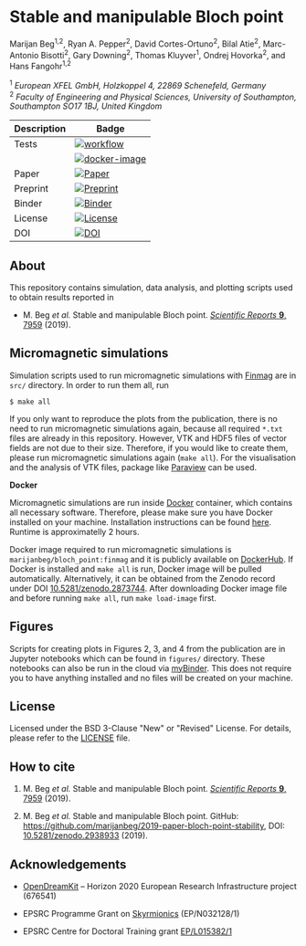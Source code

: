 # Stable and manipulable Bloch point
Marijan Beg<sup>1,2</sup>, Ryan A. Pepper<sup>2</sup>, David Cortes-Ortuno<sup>2</sup>, Bilal Atie<sup>2</sup>, Marc-Antonio Bisotti<sup>2</sup>, Gary Downing<sup>2</sup>, Thomas Kluyver<sup>1</sup>, Ondrej Hovorka<sup>2</sup>, and Hans Fangohr<sup>1,2</sup>

<sup>1</sup> *European XFEL GmbH, Holzkoppel 4, 22869 Schenefeld, Germany*  
<sup>2</sup> *Faculty of Engineering and Physical Sciences, University of Southampton, Southampton SO17 1BJ, United Kingdom*  

| Description | Badge |
| --- | --- |
| Tests | [![workflow](https://github.com/marijanbeg/2019-paper-bloch-point-stability/workflows/workflow/badge.svg)](https://github.com/marijanbeg/2019-paper-bloch-point-stability/actions) |
|       | [![docker-image](https://github.com/marijanbeg/2019-paper-bloch-point-stability/workflows/docker-image/badge.svg)](https://github.com/marijanbeg/2019-paper-bloch-point-stability/actions) |
| Paper | [![Paper](https://img.shields.io/badge/Scientific%20Reports-9%3A7959%20(2019)-blue.svg)](https://www.nature.com/articles/s41598-019-44462-2) |
| Preprint | [![Preprint](https://img.shields.io/badge/arXiv-1808.10772-green.svg)](https://arxiv.org/abs/1808.10772) |
| Binder | [![Binder](https://mybinder.org/badge_logo.svg)](https://mybinder.org/v2/gh/marijanbeg/2019-paper-bloch-point-stability/HEAD?urlpath=lab/tree/figures%2Findex.ipynb) |
| License | [![License](https://img.shields.io/badge/License-BSD%203--Clause-blue.svg)](https://opensource.org/licenses/BSD-3-Clause) |
| DOI | [![DOI](https://zenodo.org/badge/DOI/10.5281/zenodo.2938933.svg)](https://doi.org/10.5281/zenodo.2938933) |

## About

This repository contains simulation, data analysis, and plotting scripts used to obtain results reported in  

- M. Beg *et al.* Stable and manipulable Bloch point. [*Scientific Reports* **9**, 7959](https://www.nature.com/articles/s41598-019-44462-2) (2019).

## Micromagnetic simulations

Simulation scripts used to run micromagnetic simulations with [Finmag](https://github.com/fangohr/finmag) are in `src/` directory. In order to run them all, run

    $ make all

If you only want to reproduce the plots from the publication, there is no need to run micromagnetic simulations again, because all required `*.txt` files are already in this repository. However, VTK and HDF5 files of vector fields are not due to their size. Therefore, if you would like to create them, please run micromagnetic simulations again (`make all`). For the visualisation and the analysis of VTK files, package like [Paraview](https://www.paraview.org/) can be used.

**Docker**

Micromagnetic simulations are run inside [Docker](https://www.docker.com/) container, which contains all necessary software. Therefore, please make sure you have Docker installed on your machine. Installation instructions can be found [here](https://docs.docker.com/install/). Runtime is approximatelly 2 hours.

Docker image required to run micromagnetic simulations is `marijanbeg/bloch_point:finmag` and it is publicly available on [DockerHub](https://cloud.docker.com/repository/docker/marijanbeg/bloch_point). If Docker is installed and `make all` is run, Docker image will be pulled automatically. Alternatively, it can be obtained from the Zenodo record under DOI [10.5281/zenodo.2873744](https://zenodo.org/record/2873744). After downloading Docker image file and before running `make all`, run `make load-image` first.

## Figures

Scripts for creating plots in Figures 2, 3, and 4 from the publication are in Jupyter notebooks which can be found in `figures/` directory. These notebooks can also be run in the cloud via [myBinder](https://mybinder.org/v2/gh/marijanbeg/2019-paper-bloch-point-stability/HEAD?urlpath=lab/tree/figures%2Findex.ipynb). This does not require you to have anything installed and no files will be created on your machine.

## License

Licensed under the BSD 3-Clause "New" or "Revised" License. For details, please refer to the [LICENSE](LICENSE) file.

## How to cite

1. M. Beg *et al.* Stable and manipulable Bloch point. [*Scientific Reports* **9**, 7959](https://www.nature.com/articles/s41598-019-44462-2) (2019).

2. M. Beg *et al.* Stable and manipulable Bloch point. GitHub: https://github.com/marijanbeg/2019-paper-bloch-point-stability, DOI: [10.5281/zenodo.2938933](http://doi.org/10.5281/zenodo.2938933) (2019).

## Acknowledgements

- [OpenDreamKit](http://opendreamkit.org/) – Horizon 2020 European Research Infrastructure project (676541)

- EPSRC Programme Grant on [Skyrmionics](http://www.skyrmions.ac.uk) (EP/N032128/1)

- EPSRC Centre for Doctoral Training grant [EP/L015382/1](http://www.ngcm.soton.ac.uk/)
